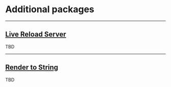 # Additional packages

<a name="#live-reload-server"></a>

---


## <a href="#live-reload-server">Live Reload Server</a>

TBD

<a name="#render-to-string"></a>

---


## <a href="#render-to-string">Render to String</a>

TBD
